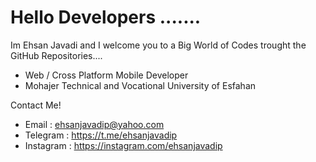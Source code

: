 

# Hello Developers .......
Im Ehsan Javadi and I welcome you to a Big World of Codes trought the GitHub Repositories....
- Web / Cross Platform Mobile Developer 
- Mohajer Technical and Vocational University of Esfahan

Contact Me!
- Email : ehsanjavadip@yahoo.com <br />
- Telegram : https://t.me/ehsanjavadip <br />
- Instagram : https://instagram.com/ehsanjavadip

<!---
ehsanjavadip/ehsanjavadip is a ✨ special ✨ repository because its `README.md` (this file) appears on your GitHub profile.
You can click the Preview link to take a look at your changes.
--->
